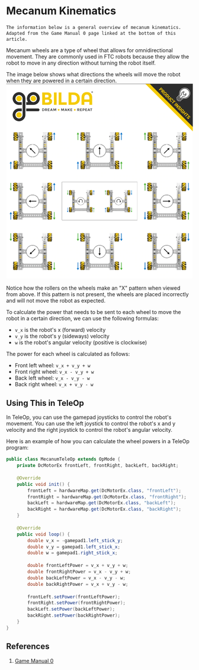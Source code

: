 # Mecanum Kinematics

```admonish abstract
The information below is a general overview of mecanum kinematics.
Adapted from the Game Manual 0 page linked at the bottom of this article.
```

Mecanum wheels are a type of wheel that allows for omnidirectional movement. 
They are commonly used in FTC robots because they allow the robot to move in any direction without turning the robot itself.

The image below shows what directions the wheels will move the robot when they are powered in a certain direction.
![img.png](assets/img.png)

Notice how the rollers on the wheels make an "X" pattern when viewed from above.
If this pattern is not present, the wheels are placed incorrectly and will not move the robot as expected.

To calculate the power that needs to be sent to each wheel to move the robot in a certain direction, we can use the following formulas:

- `v_x` is the robot's x (forward) velocity
- `v_y` is the robot's y (sideways) velocity
- `w` is the robot's angular velocity (positive is clockwise)

The power for each wheel is calculated as follows:
- Front left wheel: `v_x + v_y + w`
- Front right wheel: `v_x - v_y + w`
- Back left wheel: `v_x - v_y - w`
- Back right wheel: `v_x + v_y - w`

## Using This in TeleOp

In TeleOp, you can use the gamepad joysticks to control the robot's movement.
You can use the left joystick to control the robot's x and y velocity and the right joystick to control the robot's angular velocity.

Here is an example of how you can calculate the wheel powers in a TeleOp program:

```java
public class MecanumTeleOp extends OpMode {
    private DcMotorEx frontLeft, frontRight, backLeft, backRight;

    @Override
    public void init() {
        frontLeft = hardwareMap.get(DcMotorEx.class, "frontLeft");
        frontRight = hardwareMap.get(DcMotorEx.class, "frontRight");
        backLeft = hardwareMap.get(DcMotorEx.class, "backLeft");
        backRight = hardwareMap.get(DcMotorEx.class, "backRight");
    }

    @Override
    public void loop() {
        double v_x = -gamepad1.left_stick_y;
        double v_y = gamepad1.left_stick_x;
        double w = gamepad1.right_stick_x;

        double frontLeftPower = v_x + v_y + w;
        double frontRightPower = v_x - v_y + w;
        double backLeftPower = v_x - v_y - w;
        double backRightPower = v_x + v_y - w;

        frontLeft.setPower(frontLeftPower);
        frontRight.setPower(frontRightPower);
        backLeft.setPower(backLeftPower);
        backRight.setPower(backRightPower);
    }
}
```

## References
1. [Game Manual 0](https://gm0.org/en/latest/docs/software/tutorials/mecanum-drive.html)


